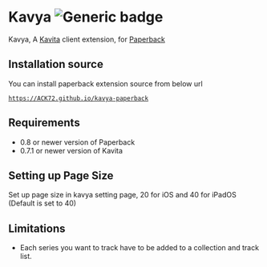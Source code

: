 # Kavya ![Generic badge](https://img.shields.io/badge/version-1.3.1-green.svg)
Kavya, A [Kavita](https://www.kavitareader.com/) client extension, for [Paperback](https://paperback.moe/)


## Installation source
You can install paperback extension source from below url

[`https://ACK72.github.io/kavya-paperback`](https://ACK72.github.io/kavya-paperback)

## Requirements
- 0.8 or newer version of Paperback
- 0.7.1 or newer version of Kavita


## Setting up Page Size
Set up page size in kavya setting page, 20 for iOS and 40 for iPadOS (Default is set to 40)

## Limitations

- Each series you want to track have to be added to a collection and track list.
